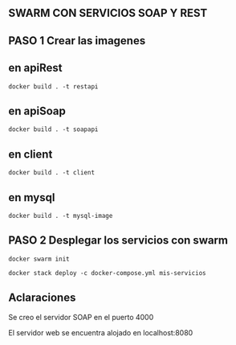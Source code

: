 ## SWARM CON SERVICIOS SOAP Y REST

## PASO 1 Crear las imagenes

## en apiRest
`docker build . -t restapi`
## en apiSoap
`docker build . -t soapapi`
## en client
`docker build . -t client`
## en mysql
`docker build . -t mysql-image`

## PASO 2 Desplegar los servicios con swarm

`docker swarm init`

`docker stack deploy -c docker-compose.yml mis-servicios`

## Aclaraciones

Se creo el servidor SOAP en el puerto 4000

El servidor web se encuentra alojado en localhost:8080